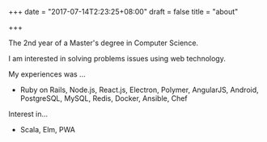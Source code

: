 +++
date = "2017-07-14T2:23:25+08:00"
draft = false
title = "about"

+++

The 2nd year of a Master's degree in Computer Science.

I am interested in solving problems issues using web technology.

My experiences was ...

- Ruby on Rails, Node.js, React.js, Electron, Polymer, AngularJS, Android, PostgreSQL, MySQL, Redis, Docker, Ansible, Chef

Interest in...

- Scala, Elm, PWA